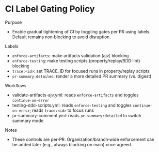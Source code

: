 # CI Label Gating Policy

Purpose
- Enable gradual tightening of CI by toggling gates per PR using labels. Default remains non‑blocking to avoid disruption.

Labels
- `enforce-artifacts`: make artifacts validation (ajv) blocking
- `enforce-testing`: make testing scripts (property/replay/BDD lint) blocking
- `trace:<id>`: set TRACE_ID for focused runs in property/replay scripts
- `pr-summary:detailed`: render a more detailed PR summary (vs. digest)

Workflows
- validate-artifacts-ajv.yml: reads `enforce-artifacts` and toggles `continue-on-error`
- testing-ddd-scripts.yml: reads `enforce-testing` and toggles `continue-on-error`; reads `trace:<id>` to focus runs
- pr-summary-comment.yml: reads `pr-summary:detailed` to switch summary mode

Notes
- These controls are per‑PR. Organization/branch‑wide enforcement can be added later (e.g., always blocking on main) once agreed.
